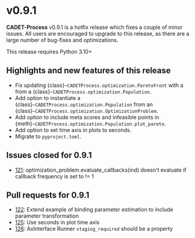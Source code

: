 # v0.9.1

**CADET-Process** v0.9.1 is a hotfix release which fixes a couple of minor issues.
All users are encouraged to upgrade to this release, as there are a large number of bug-fixes and optimizations.

This release requires Python 3.10+

## Highlights and new features of this release

- Fix updating {class}`~CADETProcess.optimization.ParetoFront` with a from a {class}`~CADETProcess.optimization.Population`.
- Add option to instantiate a {class}`~CADETProcess.optimization.Population` from an {class}`~CADETProcess.optimization.OptimizationProblem`.
- Add option to include meta scores and infeasible points in {meth}`~CADETProcess.optimization.Population.plot_pareto`.
- Add option to set time axis in plots to seconds.
- Migrate to `pyproject.toml`.

## Issues closed for 0.9.1

- [121](https://github.com/fau-advanced-separations/CADET-Process/issues/121): optimization_problem.evaluate_callbacks(ind) doesn't evaluate if callback frequency is set to != 1

## Pull requests for 0.9.1

- [122](https://github.com/fau-advanced-separations/CADET-Process/pull/122): Extend example of binding parameter estimation to include parameter transformation
- [125](https://github.com/fau-advanced-separations/CADET-Process/pull/125): Use seconds in plot time axis
- [126](https://github.com/fau-advanced-separations/CADET-Process/pull/126): AxInterface Runner `staging_required` should be a property
